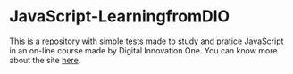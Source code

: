 # JavaScript-LearningfromDIO
This is a repository with simple tests made to study and pratice JavaScript in an on-line course made by Digital Innovation One.
You can know more about the site [here](https://web.digitalinnovation.one).
